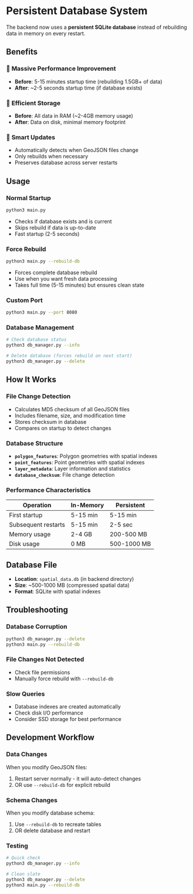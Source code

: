 # Persistent Database System

The backend now uses a **persistent SQLite database** instead of rebuilding data in memory on every restart.

## Benefits

### 🚀 **Massive Performance Improvement**
- **Before**: 5-15 minutes startup time (rebuilding 1.5GB+ of data)
- **After**: ~2-5 seconds startup time (if database exists)

### 💾 **Efficient Storage**
- **Before**: All data in RAM (~2-4GB memory usage)
- **After**: Data on disk, minimal memory footprint

### 🔄 **Smart Updates**
- Automatically detects when GeoJSON files change
- Only rebuilds when necessary
- Preserves database across server restarts

## Usage

### Normal Startup
```bash
python3 main.py
```
- Checks if database exists and is current
- Skips rebuild if data is up-to-date
- Fast startup (2-5 seconds)

### Force Rebuild
```bash
python3 main.py --rebuild-db
```
- Forces complete database rebuild
- Use when you want fresh data processing
- Takes full time (5-15 minutes) but ensures clean state

### Custom Port
```bash
python3 main.py --port 8080
```

### Database Management
```bash
# Check database status
python3 db_manager.py --info

# Delete database (forces rebuild on next start)
python3 db_manager.py --delete
```

## How It Works

### File Change Detection
- Calculates MD5 checksum of all GeoJSON files
- Includes filename, size, and modification time
- Stores checksum in database
- Compares on startup to detect changes

### Database Structure
- **`polygon_features`**: Polygon geometries with spatial indexes
- **`point_features`**: Point geometries with spatial indexes  
- **`layer_metadata`**: Layer information and statistics
- **`database_checksum`**: File change detection

### Performance Characteristics
| Operation | In-Memory | Persistent |
|-----------|-----------|------------|
| First startup | 5-15 min | 5-15 min |
| Subsequent restarts | 5-15 min | 2-5 sec |
| Memory usage | 2-4 GB | 200-500 MB |
| Disk usage | 0 MB | 500-1000 MB |

## Database File
- **Location**: `spatial_data.db` (in backend directory)
- **Size**: ~500-1000 MB (compressed spatial data)
- **Format**: SQLite with spatial indexes

## Troubleshooting

### Database Corruption
```bash
python3 db_manager.py --delete
python3 main.py --rebuild-db
```

### File Changes Not Detected
- Check file permissions
- Manually force rebuild with `--rebuild-db`

### Slow Queries
- Database indexes are created automatically
- Check disk I/O performance
- Consider SSD storage for best performance

## Development Workflow

### Data Changes
When you modify GeoJSON files:
1. Restart server normally - it will auto-detect changes
2. OR use `--rebuild-db` for explicit rebuild

### Schema Changes
When you modify database schema:
1. Use `--rebuild-db` to recreate tables
2. OR delete database and restart

### Testing
```bash
# Quick check
python3 db_manager.py --info

# Clean slate
python3 db_manager.py --delete
python3 main.py --rebuild-db
``` 